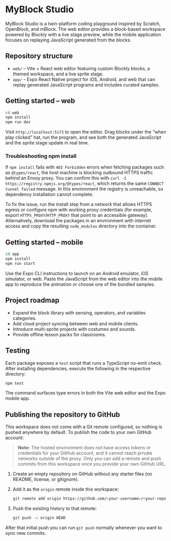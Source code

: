 # MyBlock Studio

MyBlock Studio is a twin-platform coding playground inspired by Scratch, OpenBlock, and mBlock. The
web editor provides a block-based workspace powered by Blockly with a live stage preview, while the
mobile application focuses on replaying JavaScript generated from the blocks.

## Repository structure

- `web/` – Vite + React web editor featuring custom Blockly blocks, a themed workspace, and a live
  sprite stage.
- `app/` – Expo React Native project for iOS, Android, and web that can replay generated JavaScript
  programs and includes curated samples.

## Getting started – web

```bash
cd web
npm install
npm run dev
```

Visit `http://localhost:5173` to open the editor. Drag blocks under the “when play clicked” hat, run
the program, and see both the generated JavaScript and the sprite stage update in real time.

### Troubleshooting npm install

If `npm install` fails with `403 Forbidden` errors when fetching packages such as `@types/react`, the
host machine is blocking outbound HTTPS traffic behind an Envoy proxy. You can confirm this with
`curl -I https://registry.npmjs.org/@types/react`, which returns the same `CONNECT tunnel failed`
message. In this environment the registry is unreachable, so dependency installation cannot
complete.

To fix the issue, run the install step from a network that allows HTTPS egress or configure npm with
working proxy credentials (for example, export `HTTPS_PROXY`/`HTTP_PROXY` that point to an accessible
gateway). Alternatively, download the packages in an environment with internet access and copy the
resulting `node_modules` directory into the container.

## Getting started – mobile

```bash
cd app
npm install
npm run start
```

Use the Expo CLI instructions to launch on an Android emulator, iOS simulator, or web. Paste the
JavaScript from the web editor into the mobile app to reproduce the animation or choose one of the
bundled samples.

## Project roadmap

- Expand the block library with sensing, operators, and variables categories.
- Add cloud project syncing between web and mobile clients.
- Introduce multi-sprite projects with costumes and sounds.
- Provide offline lesson packs for classrooms.

## Testing

Each package exposes a `test` script that runs a TypeScript no-emit check. After installing
dependencies, execute the following in the respective directory:

```bash
npm test
```

The command surfaces type errors in both the Vite web editor and the Expo mobile app.

## Publishing the repository to GitHub

This workspace does not come with a Git remote configured, so nothing is pushed anywhere by
default. To publish the code to your own GitHub account:

> **Note:** The hosted environment does not have access tokens or credentials for your GitHub
> account, and it cannot reach private networks outside of the proxy. Only you can add a remote and
> push commits from this workspace once you provide your own GitHub URL.

1. Create an empty repository on GitHub without any starter files (no README, license, or gitignore).
2. Add it as the `origin` remote inside this workspace:

   ```bash
   git remote add origin https://github.com/<your-username>/<your-repo>.git
   ```

3. Push the existing history to that remote:

   ```bash
   git push -u origin HEAD
   ```

After that initial push you can run `git push` normally whenever you want to sync new commits.
